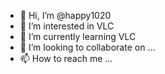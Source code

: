 - 👋 Hi, I’m @happy1020
- 👀 I’m interested in VLC 
- 🌱 I’m currently learning VLC
- 💞️ I’m looking to collaborate on ...
- 📫 How to reach me ...

<!---
happy1020/happy1020 is a ✨ special ✨ repository because its `README.md` (this file) appears on your GitHub profile.
You can click the Preview link to take a look at your changes.
--->
